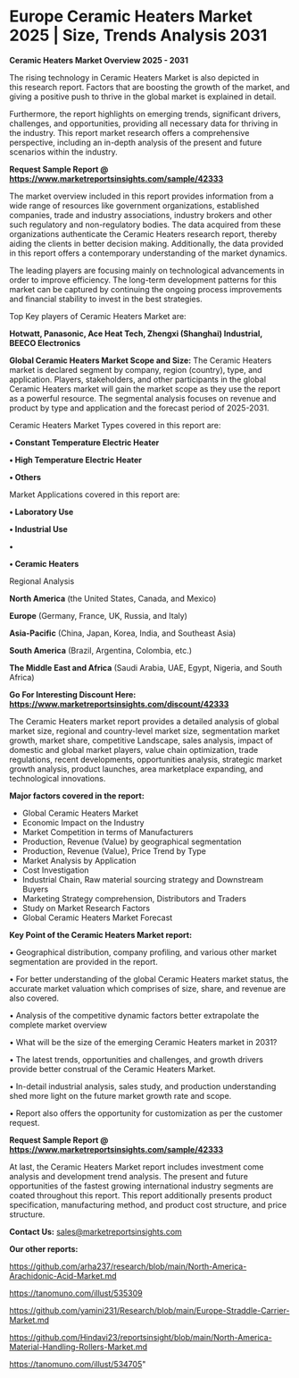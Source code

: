 # Europe Ceramic Heaters Market 2025 | Size, Trends Analysis 2031

<Strong> Ceramic Heaters Market Overview 2025 - 2031</strong>

The rising technology in Ceramic Heaters Market is also depicted in this research report. Factors that are boosting the growth of the market, and giving a positive push to thrive in the global market is explained in detail.

Furthermore, the report highlights on emerging trends, significant drivers, challenges, and opportunities, providing all necessary data for thriving in the industry. This report market research offers a comprehensive perspective, including an in-depth analysis of the present and future scenarios within the industry.

<strong>Request Sample Report @ <a href=https://www.marketreportsinsights.com/sample/42333>https://www.marketreportsinsights.com/sample/42333</a></strong>

The market overview included in this report provides information from a wide range of resources like government organizations, established companies, trade and industry associations, industry brokers and other such regulatory and non-regulatory bodies. The data acquired from these organizations authenticate the Ceramic Heaters research report, thereby aiding the clients in better decision making. Additionally, the data provided in this report offers a contemporary understanding of the market dynamics.

The leading players are focusing mainly on technological advancements in order to improve efficiency. The long-term development patterns for this market can be captured by continuing the ongoing process improvements and financial stability to invest in the best strategies.

Top Key players of Ceramic Heaters Market are:

<strong>Hotwatt, Panasonic, Ace Heat Tech, Zhengxi (Shanghai) Industrial, BEECO Electronics</strong>

<strong><b>Global Ceramic Heaters Market Scope and Size:</b></strong>
The Ceramic Heaters market is declared segment by company, region (country), type, and application. Players, stakeholders, and other participants in the global Ceramic Heaters market will gain the market scope as they use the report as a powerful resource. The segmental analysis focuses on revenue and product by type and application and the forecast period of 2025-2031.

Ceramic Heaters Market Types covered in this report are:

<strong>•  Constant Temperature Electric Heater

•  High Temperature Electric Heater

•  Others</strong>

Market Applications covered in this report are:

<strong>•  Laboratory Use

•  Industrial Use

•  

•  Ceramic Heaters</strong> 

Regional Analysis

<strong>North America</strong> (the United States, Canada, and Mexico)

<strong>Europe</strong> (Germany, France, UK, Russia, and Italy)

<strong>Asia-Pacific</strong> (China, Japan, Korea, India, and Southeast Asia)

<strong>South America</strong> (Brazil, Argentina, Colombia, etc.)

<strong>The Middle East and Africa</strong> (Saudi Arabia, UAE, Egypt, Nigeria, and South Africa)

<strong>Go For Interesting Discount Here: <a href=https://www.marketreportsinsights.com/discount/42333>https://www.marketreportsinsights.com/discount/42333</a></strong>

The Ceramic Heaters market report provides a detailed analysis of global market size, regional and country-level market size, segmentation market growth, market share, competitive Landscape, sales analysis, impact of domestic and global market players, value chain optimization, trade regulations, recent developments, opportunities analysis, strategic market growth analysis, product launches, area marketplace expanding, and technological innovations.

<strong><b>Major factors covered in the report:</b></strong>
<ul>
  <li>Global Ceramic Heaters Market </li>
  <li>Economic Impact on the Industry</li>
  <li>Market Competition in terms of Manufacturers</li>
  <li>Production, Revenue (Value) by geographical segmentation</li>
  <li>Production, Revenue (Value), Price Trend by Type</li>
  <li>Market Analysis by Application</li>
  <li>Cost Investigation</li>
  <li>Industrial Chain, Raw material sourcing strategy and Downstream Buyers</li>
  <li>Marketing Strategy comprehension, Distributors and Traders</li>
  <li>Study on Market Research Factors</li>
  <li>Global Ceramic Heaters Market Forecast</li>
</ul>

<strong><b>Key Point of the Ceramic Heaters Market report:</b></strong>

• Geographical distribution, company profiling, and various other market segmentation are provided in the report.

• For better understanding of the global Ceramic Heaters market status, the accurate market valuation which comprises of size, share, and revenue are also covered.

• Analysis of the competitive dynamic factors better extrapolate the complete market overview

• What will be the size of the emerging Ceramic Heaters market in 2031?

• The latest trends, opportunities and challenges, and growth drivers provide better construal of the Ceramic Heaters Market.

• In-detail industrial analysis, sales study, and production understanding shed more light on the future market growth rate and scope.

• Report also offers the opportunity for customization as per the customer request.

<strong>Request Sample Report @ <a href=https://www.marketreportsinsights.com/sample/42333>https://www.marketreportsinsights.com/sample/42333</a></strong>

At last, the Ceramic Heaters Market report includes investment come analysis and development trend analysis. The present and future opportunities of the fastest growing international industry segments are coated throughout this report. This report additionally presents product specification, manufacturing method, and product cost structure, and price structure.

<strong>Contact Us:</strong>
sales@marketreportsinsights.com

<strong>Our other reports:</strong>

<a href=https://github.com/arha237/research/blob/main/North-America-Arachidonic-Acid-Market.md>https://github.com/arha237/research/blob/main/North-America-Arachidonic-Acid-Market.md</a>

<a href=https://tanomuno.com/illust/535309>https://tanomuno.com/illust/535309</a>

<a href=https://github.com/yamini231/Research/blob/main/Europe-Straddle-Carrier-Market.md>https://github.com/yamini231/Research/blob/main/Europe-Straddle-Carrier-Market.md</a>

<a href=https://github.com/Hindavi23/reportsinsight/blob/main/North-America-Material-Handling-Rollers-Market.md>https://github.com/Hindavi23/reportsinsight/blob/main/North-America-Material-Handling-Rollers-Market.md</a>

<a href=https://tanomuno.com/illust/534705>https://tanomuno.com/illust/534705</a>"

